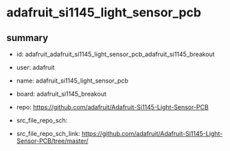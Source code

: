 # adafruit_si1145_light_sensor_pcb
 
## summary 
* id: adafruit_adafruit_si1145_light_sensor_pcb_adafruit_si1145_breakout
* user: adafruit
* name: adafruit_si1145_light_sensor_pcb
* board: adafruit_si1145_breakout
* repo: https://github.com/adafruit/Adafruit-Si1145-Light-Sensor-PCB



* src_file_repo_sch: 
* src_file_repo_sch_link: https://github.com/adafruit/Adafruit-Si1145-Light-Sensor-PCB/tree/master/




